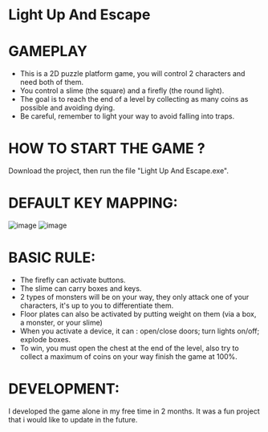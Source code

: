 # Light Up And Escape

# GAMEPLAY

- This is a 2D puzzle platform game, you will control 2 characters and need both of them.
- You control a slime (the square) and a firefly (the round light).
- The goal is to reach the end of a level by collecting as many coins as possible and avoiding dying.
- Be careful, remember to light your way to avoid falling into traps.

# HOW TO START THE GAME ?

Download the project, then run the file "Light Up And Escape.exe".

# DEFAULT KEY MAPPING:

![image](https://user-images.githubusercontent.com/47974387/203386231-c64ecffa-ecf6-4b2a-9ebc-3f52ff814db8.png)
![image](https://user-images.githubusercontent.com/47974387/203386343-8b023acc-62f8-420a-b054-b08890ab61f1.png)

# BASIC RULE:

- The firefly can activate buttons.
- The slime can carry boxes and keys.
- 2 types of monsters will be on your way, they only attack one of your characters, it's up to you to differentiate them.
- Floor plates can also be activated by putting weight on them (via a box, a monster, or your slime)
- When you activate a device, it can : open/close doors; turn lights on/off; explode boxes.
- To win, you must open the chest at the end of the level, also try to collect a maximum of coins on your way finish the game at 100%.

# DEVELOPMENT:

I developed the game alone in my free time in 2 months.
It was a fun project that i would like to update in the future.
